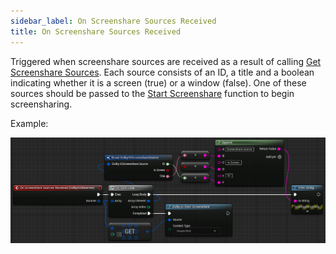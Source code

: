 ```yaml
---
sidebar_label: On Screenshare Sources Received
title: On Screenshare Sources Received
---
```

Triggered when screenshare sources are received as a result of calling [Get Screenshare Sources](../Functions/get-screenshare-sources). Each source consists of an ID, a title and a boolean indicating whether it is a screen (true) or a window (false). One of these sources should be passed to the [Start Screenshare](../Functions/start-screenshare) function to begin screensharing.

Example:

![](../../../static/img/example-on-screenshare-sources-received.png)